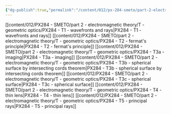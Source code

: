 ```yaml
---
{"dg-publish":true,"permalink":"/content/012/px-284-smeto/part-2-electromagnetic-theory/t-geometric-optics/t-geometric-optics/","noteIcon":"1","created":"2025-05-03T10:53:35.238+01:00","updated":"2025-05-03T14:14:43.427+01:00"}
---
```


[[content/012/PX284 - SMETO/part 2 - electromagnetic theory/T - geometric optics/PX284 - T1 - wavefronts and rays\|PX284 - T1 - wavefronts and rays]]
[[content/012/PX284 - SMETO/part 2 - electromagnetic theory/T - geometric optics/PX284 - T2 - fermat's principle\|PX284 - T2 - fermat's principle]]
[[content/012/PX284 - SMETO/part 2 - electromagnetic theory/T - geometric optics/PX284 - T3a - imaging\|PX284 - T3a - imaging]]
[[content/012/PX284 - SMETO/part 2 - electromagnetic theory/T - geometric optics/PX284 - T3b - spherical surface by intersecting cords theorem\|PX284 - T3b - spherical surface by intersecting cords theorem]]
[[content/012/PX284 - SMETO/part 2 - electromagnetic theory/T - geometric optics/PX284 - T3c - spherical surface\|PX284 - T3c - spherical surface]]
[[content/012/PX284 - SMETO/part 2 - electromagnetic theory/T - geometric optics/PX284 - T4 - thin lens\|PX284 - T4 - thin lens]]
[[content/012/PX284 - SMETO/part 2 - electromagnetic theory/T - geometric optics/PX284 - T5 - principal rays\|PX284 - T5 - principal rays]]

